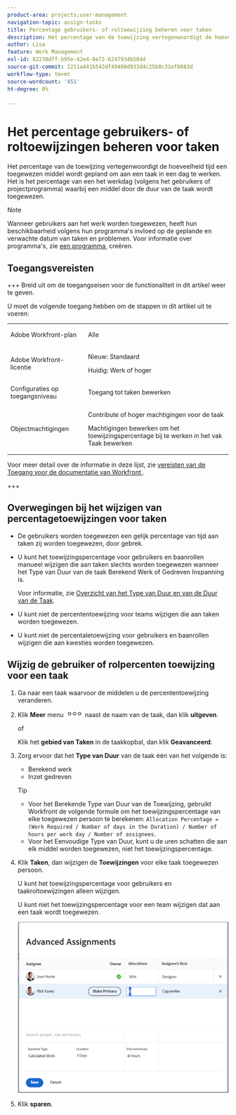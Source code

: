 ```yaml
---
product-area: projects;user-management
navigation-topic: assign-tasks
title: Percentage gebruikers- of roltoewijzing beheren voor taken
description: Het percentage van de toewijzing vertegenwoordigt de hoeveelheid tijd een toegewezen middel wordt gepland om aan een taak in een dag te werken. Het is het percentage van een het werkdag (volgens het gebruikers of projectprogramma) waarbij een middel door de duur van de taak wordt toegewezen.
author: Lisa
feature: Work Management
exl-id: 82238dff-b95e-42e4-8e72-6247934b504d
source-git-commit: 1211a441b542df49480d933d4c25b0c31ef0883d
workflow-type: tm+mt
source-wordcount: '451'
ht-degree: 0%

---
```


# Het percentage gebruikers- of roltoewijzingen beheren voor taken

Het percentage van de toewijzing vertegenwoordigt de hoeveelheid tijd een toegewezen middel wordt gepland om aan een taak in een dag te werken. Het is het percentage van een het werkdag (volgens het gebruikers of projectprogramma) waarbij een middel door de duur van de taak wordt toegewezen.

>[!NOTE]
>
>Wanneer gebruikers aan het werk worden toegewezen, heeft hun beschikbaarheid volgens hun programma&#39;s invloed op de geplande en verwachte datum van taken en problemen. Voor informatie over programma&#39;s, zie [&#x200B; een programma &#x200B;](../../../administration-and-setup/set-up-workfront/configure-timesheets-schedules/create-schedules.md) creëren.

## Toegangsvereisten

+++ Breid uit om de toegangseisen voor de functionaliteit in dit artikel weer te geven.

U moet de volgende toegang hebben om de stappen in dit artikel uit te voeren:

<table style="table-layout:auto"> 
 <col> 
 <col> 
 <tbody> 
  <tr> 
   <td role="rowheader">Adobe Workfront-plan</td> 
   <td> <p>Alle</p> </td> 
  </tr> 
  <tr> 
   <td role="rowheader">Adobe Workfront-licentie</td> 
   <td> <p>Nieuw: Standaard</p> 
   <p>Huidig: Werk of hoger</p> </td> 
  </tr> 
  <tr> 
   <td role="rowheader">Configuraties op toegangsniveau</td> 
   <td> <p>Toegang tot taken bewerken</p> </td> 
  </tr> 
  <tr> 
   <td role="rowheader">Objectmachtigingen</td> 
   <td> <p>Contribute of hoger machtigingen voor de taak</p> <p>Machtigingen bewerken om het toewijzingspercentage bij te werken in het vak Taak bewerken</p>  </td> 
  </tr> 
 </tbody> 
</table>

Voor meer detail over de informatie in deze lijst, zie [&#x200B; vereisten van de Toegang voor de documentatie van Workfront &#x200B;](/help/quicksilver/administration-and-setup/add-users/access-levels-and-object-permissions/access-level-requirements-in-documentation.md).

+++

## Overwegingen bij het wijzigen van percentagetoewijzingen voor taken

* De gebruikers worden toegewezen een gelijk percentage van tijd aan taken zij worden toegewezen, door gebrek.
* U kunt het toewijzingspercentage voor gebruikers en baanrollen manueel wijzigen die aan taken slechts worden toegewezen wanneer het Type van Duur van de taak Berekend Werk of Gedreven Inspanning is.

  Voor informatie, zie [&#x200B; Overzicht van het Type van Duur en van de Duur van de Taak &#x200B;](../../../manage-work/tasks/taskdurtn/task-duration-and-duration-type.md).

* U kunt niet de percententoewijzing voor teams wijzigen die aan taken worden toegewezen.
* U kunt niet de percentaletoewijzing voor gebruikers en baanrollen wijzigen die aan kwesties worden toegewezen.

## Wijzig de gebruiker of rolpercenten toewijzing voor een taak

1. Ga naar een taak waarvoor de middelen u de percententoewijzing veranderen.
1. Klik **Meer** menu ![](assets/qs-more-icon-on-an-object.png) naast de naam van de taak, dan klik **uitgeven**.

   of

   Klik het **gebied van Taken** in de taakkopbal, dan klik **Geavanceerd**.

1. Zorg ervoor dat het **Type van Duur** van de taak één van het volgende is:

   * Berekend werk
   * Inzet gedreven

   >[!TIP]
   >
   >* Voor het Berekende Type van Duur van de Toewijzing, gebruikt Workfront de volgende formule om het toewijzingspercentage van elke toegewezen persoon te berekenen: `Allocation Percentage = (Work Required / Number of days in the Duration) / Number of hours per work day / Number of assignees`.
   >* Voor het Eenvoudige Type van Duur, kunt u de uren schatten die aan elk middel worden toegewezen, niet het toewijzingspercentage.

1. Klik **Taken**, dan wijzigen de **Toewijzingen** voor elke taak toegewezen persoon.

   U kunt het toewijzingspercentage voor gebruikers en taakroltoewijzingen alleen wijzigen.

   U kunt niet het toewijzingspercentage voor een team wijzigen dat aan een taak wordt toegewezen.

   ![&#x200B; wijzigen toewijzingspercentage &#x200B;](assets/advanced-assignments-allocation-percentage.png)

1. Klik **sparen**.
